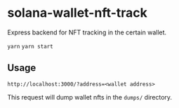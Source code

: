 # solana-wallet-nft-track

Express backend for NFT tracking in the certain wallet.

`yarn`
`yarn start`

## Usage

`http://localhost:3000/?address=<wallet address>`

This request will dump wallet nfts in the `dumps/` directory.
